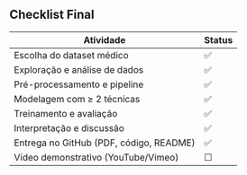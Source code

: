 ## Checklist Final

| Atividade | Status |
|------------|--------|
| Escolha do dataset médico | ✅ | https://www.kaggle.com/datasets/ankushpanday2/heart-attack-prediction-in-indonesia 
| Exploração e análise de dados |  ✅|
| Pré-processamento e pipeline |✅ |
| Modelagem com ≥ 2 técnicas | ✅|
| Treinamento e avaliação | ✅|
| Interpretação e discussão |✅|
| Entrega no GitHub (PDF, código, README) | ✅| |
| Vídeo demonstrativo (YouTube/Vimeo) | ☐ |
